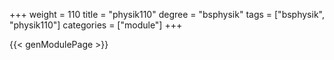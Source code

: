 +++
weight = 110
title = "physik110"
degree = "bsphysik"
tags = ["bsphysik", "physik110"]
categories = ["module"]
+++

{{< genModulePage >}}
